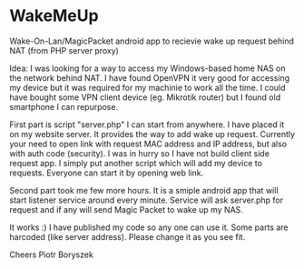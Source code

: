 # WakeMeUp
Wake-On-Lan/MagicPacket android app to recievie wake up request behind NAT (from PHP server proxy)

Idea:
I was looking for a way to access my Windows-based home NAS on the network behind NAT. I have found OpenVPN it very good for accessing my device but it was required for my machinie to work all the time. I could have bought some VPN client device (eg. Mikrotik router) but I found old smartphone I can repurpose.

First part is script "server.php" I can start from anywhere. I have placed it on my website server. It provides the way to add wake up request. Currently your need to open link with request MAC address and IP address, but also with auth code (security). I was in hurry so I have not build client side request app. I simply put another script which will add my device to requests. Everyone can start it by opening web link.

Second part took me few more hours. It is a smiple android app that will start listener service around every minute. Service will ask server.php for request and if any will send Magic Packet to wake up my NAS. 

It works :) I have published my code so any one can use it. Some parts are harcoded (like server address). Please change it as you see fit.

Cheers
Piotr Boryszek
